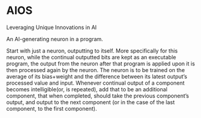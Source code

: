 # AIOS
Leveraging Unique Innovations in AI 

An AI-generating neuron in a program.

Start with just a neuron, outputting to itself. More specifically for this neuron, while the continual outputted bits are kept as an executable program, the output from the neuron after that program is applied upon it is then processed again by the neuron. The neuron is to be trained on the average of its bias+weight and the difference between its latest output’s processed value and input. Whenever continual output of a component becomes intelligible(or, is repeated), add that to be an additional component, that when completed, should take the previous component’s output, and output to the next component (or in the case of the last component, to the first component).
